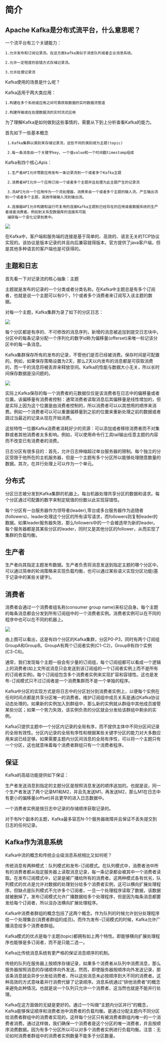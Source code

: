 # 简介

## Apache Kafka是分布式流平台，什么意思呢？

一个流平台有三个关键能力：

```
1.允许发布和订阅记录流。在这方面kafka类似于消息队列或者企业消息系统。

2.允许一定程度的容错方式存储记录流。

3.允许处理记录流
```

Kafka使用的场景是什么呢？

Kafka适用于两大类应用：

```
1.构建在多个系统或应用之间可靠获取数据的实时数据流管道

2.构建传输或在处理数据流的实时流式应用
```

为了理解Kafka是如何做到这些事情的，需要从下到上分析查看Kafka的能力。

首先如下一些基本概念

```
 1.Kafka集群以类别来存储记录流，这些不同的类别成为主题(topic)

 2.每一条消息由一个关键字key、一个值value和一个时间戳timestamp组成
```

Kafka有四个核心Apis：

```
 1.生产者API允许莺歌应用发布一条记录流到一个或者多个Kafka主题

 2.消费者API允许一个应用订阅一个或者多个主题并且处理为此主题产生的记录流

 3.流API允许一个应用作为一个流处理器，消费来自一个或者多个主题的输入流，产生输出流到一个或者多个主题，高效传输输入流到输出流。

 4.连接器API允许构建和运行可复用的连接Kafka主题到已经存在的应用或者数据系统的生产者或者消费者。例如到关系型数据库的连接系可能
 捕获每一个变化记录到表中。
```

![](/assets/import.png)

在Kafka中，客户端和服务端的连接是基于简单的、高效的、语言无关的TCP协议实现的。该协议是版本记录的并且向后兼容就得版本。官方提供了java客户端，但是其他多种语言的客户端也是可获得的。

## 主题和日志

首先看一下对记录流的核心抽象：主题

主题就是发布的记录的一个分类或者分类名称。在Kafka中主题总是有多个订阅者，也就是说一个主题可以有0个，1个或者多个消费者来订阅写入该主题的数据。

对每一个主题，Kafka集群为录了如下的分区日志：

![](/assets/import1.png)

每个分区都是有序的、不可修改的消息序列，新增的消息被追加到提交日志块中。分区中的每条记录分配一个序列化的数字id称为偏移量\(offerset\)来唯一标记该分区中的每一条消息。

Kafka集群保存所有的发布的记录，不管他们是否已经被消费。保存时间是可配置的。例如，如果保存策略设置为2天，那么2天以内发布的消息都是可获取消费的，而一千的消息将被丢弃来释放空间。Kafka的性能与数据大小无关，所以长时间保存数据是没问题的。

![](/assets/import3.png)

实际上Kafka保存的每一个消费者的元数据仅仅是该消费者在日志中的偏移量或者位置。该偏移量有消费者控制：通常消费者读取消息后其偏移量是线性增加的，但是实际上因为这个位置是由消费者控制的，所以消费者可以以其想用的顺序来消费。例如一个消费者可以可以重置偏移量到之前的位置来重新处理之前的数据或者跳过当最近的记录从现在开始消费。

这些特性一位置Kafka消费者消耗好少的资源：可以添加或者移除消费者而不对集群或者其他消费者太多影响。例如，可以使用命令行工具tail输出任意主题的内容而不改变已有消费者的消费。

日志分区有很多目的：首先，允许日志伸缩超过单台服务器的限制。每个独立的分区受限于他所在的主机服务器，但是一个主题有多个分区所以能够处理随意数量的数据。其次，在并行处理上可以作为一个单元。

## 分布式

分区日志被分发到Kafka集群的机器上。每台机器处理共享分区的数据和请求。每个分区通过可配置的数字来制定赋值的份数以此实现容错性。

每个分区有一台服务器作为领导者\(leader\),零台或多台服务器作为追随者\(followers\)，leader处理这个分区的所有读写请求，而followers则复制leader的数据。如果leader服务器失效，那么followers中的一个会被选举为新的leader。每个服务器都是其某些分区的leader，同时又是其他分区的follower，从而实现了集群的负载均衡。

## 生产者

生产者向其指定主题发布数据。生产者负责将消息发送到指定主题的哪个分区中。可以通过简单的轮询策略来实现负载均衡，也可以通过某些语义实现分区功能\(基于记录中的某些关键字\)。

## 消费者

消费者会通过一个消费者组名称\(consumer group name\)来标记自身。每个主题的每条消息都会分发到所有订阅组中的一个消费者实例。消费者实例可以在不同的程序中也可以在不同的机器上。

![](/assets/import4.png)

由上图可以看出，这是有四个分区的Kafka集群，分区P0-P3，同时有两个订阅组GroupA和GroupB。GroupA有两个订阅者实例\(C1-C2\)，GroupB有四个实例\(C3-C6\)。

通常，我们发现每个主题一般会有少量的订阅组，每个订阅组都可以看成一个逻辑上的消费者\(如上文所说消息只会发送到该订阅组的一个订阅者实例上而不是所有的订阅者实例\)。每个订阅组包含多个消费者实例来实现扩容和容错性。这也是发布-订阅模式只不过订阅者是一个消费集群而不是一个单独的程序。

Kafka中分区的实现方式是将日志中的分区划分到消费者实例上，以便每个实例在任何时间点都是共享分区唯一的消费者。维护订阅组中成员关系是通过Kafka协议动态处理的。如果新的实例加入到群组中，那么新的实例就从群组中其他成员接管某些分区；如果一个势力失效，该实例负责的分区就会分发给该群组中剩余的实例。

Kafka只提供主题中一个分区内记录的全局有序，而不提供主体中不同分区间记录的全局有效性。分区内记录的全局有序性和根据某些关键字分区的能力对大多数应用来说已经足够。如果需要主题内分区间消息的全局有序性，可以将一个主题只有一个分区，这也就意味着每个消费者群组只有一个消费者程序。

## 保证

Kafka的高级功能提供如下保证：

生产者发送消息到指定的主题分区是按照消息发送的顺序追加的。也就是说，同一个生产者发送了两个记录M1和M2，并且先发送M1，再发送M2，那么M1在日志中有更小的偏移量\(offset\)并且更早的进入日志数据中。

一个消费者实例是按日志中记录的存储顺序获取记录的。

对于有N个副本的主题，Kafka最多容忍N-1个服务器故障并且保证不丢失提交到日志的任何记录。

## Kafka作为消息系统

Kafka中流的概念和传统企业级消息系统相比又如何呢？

传统消息有两种模式：队列模式和发布-订阅模式。在队列模式中，消费者池中所有的消费者都从指定服务器上读取消息记录，每一条记录都会被其中一个消费者读取。在发布订阅模式中，记录是被广播给所有的消费者。这两种模式各有优劣，队列模式的优点是允许对数据的处理划分给多个消费者实例，这可以横向扩展处理程序。但缺点是队列模式不允许多个订阅者，一旦一个处理程序读取了数据，该数据就被删掉了。发布订阅模式允许广播数据给多个处理程序，但是因为每条消息都要发给每个订阅者，所以没办法横向扩展处理程序。

Kafka中消费者群组的概念包括了这两个概念。作为队列的时候允许划分处理程序给一个处理集合\(消费者群组的成员\)。而作为发布-订阅模式的时候，Kafka允许广播消息给多个消费者群组。

Kafka模式的优点是每个主题\(topic\)都拥有如上两个特性。即能够横向扩展处理程序也能够是多订阅者，而不是只能二选一。

Kafka比传统消息系统有更严格的保证消息顺序的机制。

传统的队列在服务器上按顺序存储记录，如果多个消费者从队列中消费消息，那么服务器按照消息的存储顺序向外发送。然而，即使服务器按顺序向外发送记录，那该条消息就会异步分发给消费者，所以这些消息未必按顺序到大不同的消费者。这种高效的方式意味着并行消费代替了记录顺序。消息系统通过“排他消费者”的概念来避免此种情况。也就是说一个队列只允许一个消费者，这当然也就是不能并行处理。

Kafka在这方面做的无疑是更好的。通过一个叫做“主题内分区并行”的概念，Kafka能够保证顺序和消费者池中消费者的负载均衡。是通过分配主题内不同分区给消费者群组中的消费者实现的。这样每个分区只有被消费者群组内唯一的一个消费者消费。通过这样做，我们确保一个消费者是这个分区的唯一消费者，并且按顺序消费数据。因为有多个分区所以可以对多个消费者实例进行负载均衡。注意：无论如何消费者群组中的消费者实例数量不能多于分区数量。

























